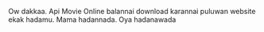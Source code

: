 
Ow dakkaa. Api Movie Online balannai download karannai puluwan website ekak hadamu.
Mama hadannada. Oya hadanawada
